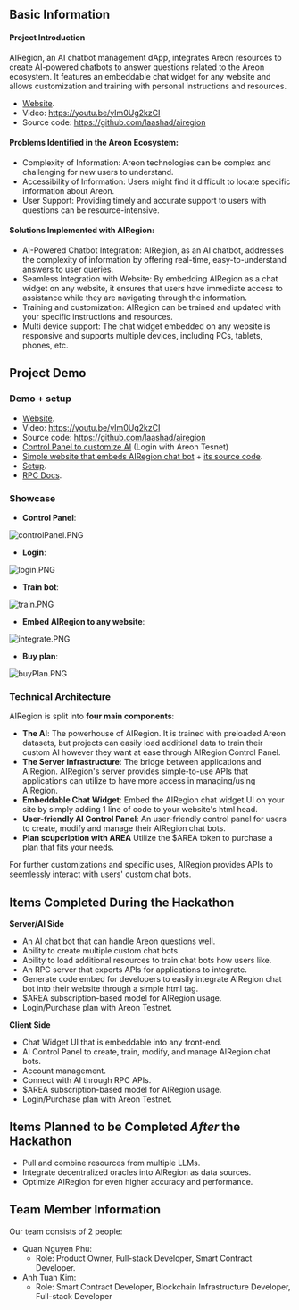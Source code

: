 ## Basic Information
#### Project Introduction
AIRegion, an AI chatbot management dApp, integrates Areon resources to create AI-powered chatbots to answer questions related to the Areon ecosystem. It features an embeddable chat widget for any website and allows customization and training with personal instructions and resources.            
* [Website](http://airegion.xyz).
* Video: https://youtu.be/yIm0Ug2kzCI
* Source code: https://github.com/laashad/airegion

#### Problems Identified in the Areon Ecosystem:

* Complexity of Information: Areon technologies can be complex and challenging for new users to understand.
* Accessibility of Information: Users might find it difficult to locate specific information about Areon.
* User Support: Providing timely and accurate support to users with questions can be resource-intensive.

#### Solutions Implemented with AIRegion:

* AI-Powered Chatbot Integration: AIRegion, as an AI chatbot, addresses the complexity of information by offering real-time, easy-to-understand answers to user queries.
* Seamless Integration with Website: By embedding AIRegion as a chat widget on any website, it ensures that users have immediate access to assistance while they are navigating through the information.
* Training and customization: AIRegion can be trained and updated with your specific instructions and resources.
* Multi device support: The chat widget embedded on any website is responsive and supports multiple devices, including PCs, tablets, phones, etc.


## Project Demo

### Demo + setup

* [Website](http://airegion.xyz).
* Video: https://youtu.be/yIm0Ug2kzCI
* Source code: https://github.com/laashad/airegion
* [Control Panel to customize AI](http://airegion.xyz/control) (Login with Areon Tesnet)
* [Simple website that embeds AIRegion chat bot](http://airegion.xyz/test) + [its source code](https://github.com/laashad/airegion/blob/main/src/frontend/src/routes/test/test.html).
* [Setup](https://github.com/laashad/airegion/blob/main/docs/setup.md).
* [RPC Docs](https://github.com/laashad/airegion/blob/main/docs/rpc.md).

### Showcase
* **Control Panel**:

![controlPanel.PNG](https://cdn.dorahacks.io/static/files/18d606f051fd1cbbe78dce7463ea178c.PNG)

* **Login**:

![login.PNG](https://cdn.dorahacks.io/static/files/18d606f63e629192ad4262c41cb860b1.PNG)

* **Train bot**:

![train.PNG](https://cdn.dorahacks.io/static/files/18d607025ee9b464c2f68e64ea5a0048.PNG)

* **Embed AIRegion to any website**:

![integrate.PNG](https://cdn.dorahacks.io/static/files/18d6070a1d6c02e0c3c73224792a36d7.PNG)

* **Buy plan**:

![buyPlan.PNG](https://cdn.dorahacks.io/static/files/18d6070cc3ea49ad75f19c04c27b9402.PNG)

### Technical Architecture

AIRegion is split into **four main components**:

* **The AI**: The powerhouse of AIRegion. It is trained with preloaded Areon datasets, but projects can easily load additional data to train their custom AI however they want at ease through AIRegion Control Panel.
* **The Server Infrastructure**: The bridge between applications and AIRegion. AIRegion's server provides simple-to-use APIs that applications can utilize to have more access in managing/using AIRegion.
* **Embeddable Chat Widget**: Embed the AIRegion chat widget UI on your site by simply adding 1 line of code to your website's html head. 
* **User-friendly AI Control Panel**: An user-friendly control panel for users to create, modify and manage their AIRegion chat bots.
* **Plan scupcription with AREA** Utilize the $AREA token to purchase a plan that fits your needs. 

For further customizations and specific uses, AIRegion provides APIs to seemlessly interact with users' custom chat bots.


## Items Completed During the Hackathon

**Server/AI Side**

* An AI chat bot that can handle Areon questions well.
* Ability to create multiple custom chat bots.
* Ability to load additional resources to train chat bots how users like.
* An RPC server that exports APIs for applications to integrate.
* Generate code embed for developers to easily integrate AIRegion chat bot into their website through a simple html tag.
* $AREA subscription-based model for AIRegion usage.
* Login/Purchase plan with Areon Testnet.

**Client Side**

* Chat Widget UI that is embeddable into any front-end.
* AI Control Panel to create, train, modify, and manage AIRegion chat bots.
* Account management.
* Connect with AI through RPC APIs.
* $AREA subscription-based model for AIRegion usage.
* Login/Purchase plan with Areon Testnet.

## Items Planned to be Completed *After* the Hackathon

* Pull and combine resources from multiple LLMs.
* Integrate decentralized oracles into AIRegion as data sources. 
* Optimize AIRegion for even higher accuracy and performance.


## Team Member Information

Our team consists of 2 people:

* Quan Nguyen Phu:
  * Role: Product Owner, Full-stack Developer, Smart Contract Developer. 
* Anh Tuan Kim:
  * Role: Smart Contract Developer, Blockchain Infrastructure Developer, Full-stack Developer
